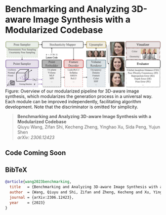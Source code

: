 # Benchmarking and Analyzing 3D-aware Image Synthesis with a Modularized Codebase

![timeline.jpg](figures/3D_benchmark.jpg)
Figure: Overview of our modularized pipeline for 3D-aware image synthesis, which modularizes the 
generation process in a universal way. Each module can be improved independently, 
facilitating algorithm development. Note that the discriminator is omitted for simplicity.

> **Benchmarking and Analyzing 3D-aware Image Synthesis with a Modularized Codebase** <br>
> Qiuyu Wang, Zifan Shi, Kecheng Zheng, Yinghao Xu, Sida Peng, Yujun Shen <br>
> *arXiv: 2306.12423* <br>

## Code Coming Soon

## BibTeX

```bibtex
@article{wang2023benchmarking,
  title   = {Benchmarking and Analyzing 3D-aware Image Synthesis with a Modularized Codebase},
  author  = {Wang, Qiuyu and Shi, Zifan and Zheng, Kecheng and Xu, Yinghao and Peng, Sida and Shen, Yujun},
  journal = {arXiv:2306.12423},
  year    = {2023}
}
```
